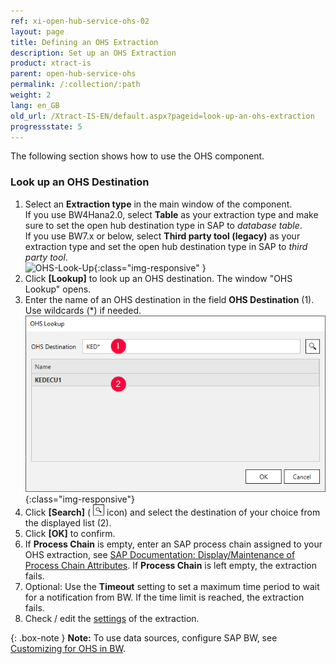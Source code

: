 ```yaml
---
ref: xi-open-hub-service-ohs-02
layout: page
title: Defining an OHS Extraction
description: Set up an OHS Extraction
product: xtract-is
parent: open-hub-service-ohs
permalink: /:collection/:path
weight: 2
lang: en_GB
old_url: /Xtract-IS-EN/default.aspx?pageid=look-up-an-ohs-extraction
progressstate: 5
---
```

The following section shows how to use the OHS component.

### Look up an OHS Destination

1. Select an **Extraction type** in the main window of the component.<br>
If you use BW4Hana2.0, select **Table** as your extraction type and make sure to set the open hub destination type in SAP to *database table*.<br>
If you use BW7.x or below, select **Third party tool (legacy)** as your extraction type and set the open hub destination type in SAP to *third party tool*.<br>
![OHS-Look-Up](/img/content/xis/ohs-main-window-look-up.png){:class="img-responsive" }
2. Click **[Lookup]** to look up an OHS destination. The window "OHS Lookup" opens.
3. Enter the name of an OHS destination in the field **OHS Destination** (1). Use wildcards (*) if needed.<br>
![Look-Up-Infospoke-Destination](/img/content/Look-Up-Infospoke-Destination.png){:class="img-responsive"}
4. Click **[Search]** ( ![magnifying-glass](/img/content/icons/magnifying-glass.png) icon) and select the destination of your choice from the displayed list (2).
5. Click **[OK]** to confirm.
6. If **Process Chain** is empty, enter an SAP process chain assigned to your OHS extraction, see [SAP Documentation: Display/Maintenance of Process Chain Attributes](https://help.sap.com/doc/saphelp_nw73ehp1/7.31.19/en-US/4a/2cf30c6ed91c62e10000000a42189c/content.htm).
If **Process Chain** is left empty, the extraction fails.
7. Optional: Use the **Timeout** setting to set a maximum time period to wait for a notification from BW. If the time limit is reached, the extraction fails.
8. Check / edit the [settings](./settings) of the extraction.


{: .box-note }
**Note:** To use data sources, configure SAP BW, see [Customizing for OHS in BW](../sap-customizing/preparation-for-ohs-in-bw).